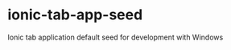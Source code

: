 ionic-tab-app-seed
==================

Ionic tab application default seed for development with Windows
